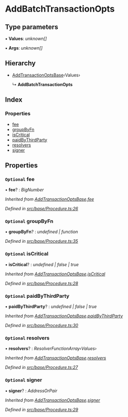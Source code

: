 # AddBatchTransactionOpts

## Type parameters

▪ **Values**: _unknown\[\]_

▪ **Args**: _unknown\[\]_

## Hierarchy

* [AddTransactionOptsBase](addtransactionoptsbase.md)‹Values›

  ↳ **AddBatchTransactionOpts**

## Index

### Properties

* [fee](addbatchtransactionopts.md#optional-fee)
* [groupByFn](addbatchtransactionopts.md#optional-groupbyfn)
* [isCritical](addbatchtransactionopts.md#optional-iscritical)
* [paidByThirdParty](addbatchtransactionopts.md#optional-paidbythirdparty)
* [resolvers](addbatchtransactionopts.md#optional-resolvers)
* [signer](addbatchtransactionopts.md#optional-signer)

## Properties

### `Optional` fee

• **fee**? : _BigNumber_

_Inherited from_ [_AddTransactionOptsBase_](addtransactionoptsbase.md)_._[_fee_](addtransactionoptsbase.md#optional-fee)

_Defined in_ [_src/base/Procedure.ts:26_](https://github.com/PolymathNetwork/polymesh-sdk/blob/23062de4/src/base/Procedure.ts#L26)

### `Optional` groupByFn

• **groupByFn**? : _undefined \| function_

_Defined in_ [_src/base/Procedure.ts:35_](https://github.com/PolymathNetwork/polymesh-sdk/blob/23062de4/src/base/Procedure.ts#L35)

### `Optional` isCritical

• **isCritical**? : _undefined \| false \| true_

_Inherited from_ [_AddTransactionOptsBase_](addtransactionoptsbase.md)_._[_isCritical_](addtransactionoptsbase.md#optional-iscritical)

_Defined in_ [_src/base/Procedure.ts:28_](https://github.com/PolymathNetwork/polymesh-sdk/blob/23062de4/src/base/Procedure.ts#L28)

### `Optional` paidByThirdParty

• **paidByThirdParty**? : _undefined \| false \| true_

_Inherited from_ [_AddTransactionOptsBase_](addtransactionoptsbase.md)_._[_paidByThirdParty_](addtransactionoptsbase.md#optional-paidbythirdparty)

_Defined in_ [_src/base/Procedure.ts:30_](https://github.com/PolymathNetwork/polymesh-sdk/blob/23062de4/src/base/Procedure.ts#L30)

### `Optional` resolvers

• **resolvers**? : _ResolverFunctionArray‹Values›_

_Inherited from_ [_AddTransactionOptsBase_](addtransactionoptsbase.md)_._[_resolvers_](addtransactionoptsbase.md#optional-resolvers)

_Defined in_ [_src/base/Procedure.ts:27_](https://github.com/PolymathNetwork/polymesh-sdk/blob/23062de4/src/base/Procedure.ts#L27)

### `Optional` signer

• **signer**? : _AddressOrPair_

_Inherited from_ [_AddTransactionOptsBase_](addtransactionoptsbase.md)_._[_signer_](addtransactionoptsbase.md#optional-signer)

_Defined in_ [_src/base/Procedure.ts:29_](https://github.com/PolymathNetwork/polymesh-sdk/blob/23062de4/src/base/Procedure.ts#L29)

